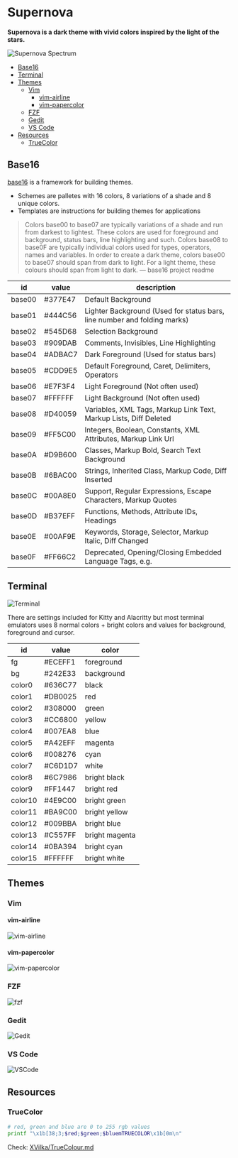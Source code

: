 # Supernova

**Supernova is a dark theme with vivid colors inspired by the light of the stars.** 

![Supernova Spectrum](https://raw.githubusercontent.com/lbcnz/supernova-theme/main/img/supernova.png)

<!-- TOC GFM -->

* [Base16](#base16)
* [Terminal](#terminal)
* [Themes](#themes)
  * [Vim](#vim)
    * [vim-airline](#vim-airline)
    * [vim-papercolor](#vim-papercolor)
  * [FZF](#fzf)
  * [Gedit](#gedit)
  * [VS Code](#vs-code)
* [Resources](#resources)
  * [TrueColor](#truecolor)

<!-- /TOC -->

## Base16
[base16](https://github.com/chriskempson/base16) is a framework for building themes.

- Schemes are palletes with 16 colors, 8 variations of a shade and 8 unique colors.
- Templates are instructions for building themes for applications

>Colors base00 to base07 are typically variations of a shade and run from darkest to lightest. These colors are used for foreground and background, status bars, line highlighting and such. Colors base08 to base0F are typically individual colors used for types, operators, names and variables. In order to create a dark theme, colors base00 to base07 should span from dark to light. For a light theme, these colours should span from light to dark. — base16 project readme

| id     | value    | description                                                              |
| ---    | ---      | ---                                                                      |
| base00 | #377E47  | Default Background                                                       |
| base01 | #444C56  | Lighter Background (Used for status bars, line number and folding marks) |
| base02 | #545D68  | Selection Background                                                     |
| base03 | #909DAB  | Comments, Invisibles, Line Highlighting                                  |
| base04 | #ADBAC7  | Dark Foreground (Used for status bars)                                   |
| base05 | #CDD9E5  | Default Foreground, Caret, Delimiters, Operators                         |
| base06 | #E7F3F4  | Light Foreground (Not often used)                                        |
| base07 | #FFFFFF  | Light Background (Not often used)                                        |
| base08 | #D40059  | Variables, XML Tags, Markup Link Text, Markup Lists, Diff Deleted        |
| base09 | #FF5C00  | Integers, Boolean, Constants, XML Attributes, Markup Link Url            |
| base0A | #D9B600  | Classes, Markup Bold, Search Text Background                             |
| base0B | #6BAC00  | Strings, Inherited Class, Markup Code, Diff Inserted                     |
| base0C | #00A8E0  | Support, Regular Expressions, Escape Characters, Markup Quotes           |
| base0D | #B37EFF  | Functions, Methods, Attribute IDs, Headings                              |
| base0E | #00AF9E  | Keywords, Storage, Selector, Markup Italic, Diff Changed                 |
| base0F | #FF66C2  | Deprecated, Opening/Closing Embedded Language Tags, e.g. <?php ?>        |

## Terminal
![Terminal](https://raw.githubusercontent.com/lbcnz/supernova-theme/main/img/terminal.png)

There are settings included for Kitty and Alacritty but most terminal emulators uses 8 normal colors + bright colors and values for background, foreground and cursor.

| id      | value   | color          |
| ---     | ---     | ---            |
| fg      | #ECEFF1 | foreground     |
| bg      | #242E33 | background     |
| color0  | #636C77 | black          |
| color1  | #DB0025 | red            |
| color2  | #308000 | green          |
| color3  | #CC6800 | yellow         |
| color4  | #007EA8 | blue           |
| color5  | #A42EFF | magenta        |
| color6  | #008276 | cyan           |
| color7  | #C6D1D7 | white          |
| color8  | #6C7986 | bright black   |
| color9  | #FF1447 | bright red     |
| color10 | #4E9C00 | bright green   |
| color11 | #BA9C00 | bright yellow  |
| color12 | #009BBA | bright blue    |
| color13 | #C557FF | bright magenta |
| color14 | #0BA394 | bright cyan    |
| color15 | #FFFFFF | bright white   |

## Themes
### Vim
#### vim-airline
![vim-airline](https://raw.githubusercontent.com/lbcnz/supernova-theme/main/img/vim-airline.png)

#### vim-papercolor
![vim-papercolor](https://raw.githubusercontent.com/lbcnz/supernova-theme/main/img/vim-papercolor.png)

### FZF
![fzf](https://raw.githubusercontent.com/lbcnz/supernova-theme/main/img/fzf.png)

### Gedit
![Gedit](https://raw.githubusercontent.com/lbcnz/supernova-theme/main/img/gedit.png)

### VS Code
![VSCode](https://raw.githubusercontent.com/lbcnz/supernova-theme/main/img/vscode.png)

## Resources
### TrueColor
```sh
# red, green and blue are 0 to 255 rgb values
printf "\x1b[38;3;$red;$green;$bluemTRUECOLOR\x1b[0m\n"
```

Check: [XVilka/TrueColour.md](https://gist.github.com/XVilka/8346728)
